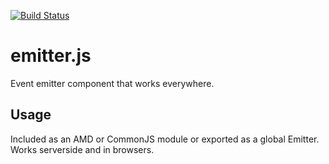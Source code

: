 [![Build Status](https://travis-ci.org/kaerus/emitter.js.png)](https://travis-ci.org/kaerus/emitter.js)

emitter.js
==========

Event emitter component that works everywhere.

Usage
-----
Included as an AMD or CommonJS module or exported as a global Emitter.
Works serverside and in browsers.






